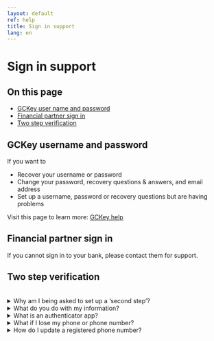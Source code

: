 ```yaml
---
layout: default
ref: help
title: Sign in support
lang: en
---
```


# Sign in support

## On this page

- [GCKey user name and password](#gckey-username-and-password)
- [Financial partner sign in](#financial-partner-sign-in)
- [Two step verification](#two-step-verification)

## GCKey username and password

If you want to

- Recover your username or password
- Change your password, recovery questions & answers, and email address
- Set up a username, password or recovery questions but are having problems

Visit this page to learn more: [GCKey help](https://www.canada.ca/en/government/sign-in-online-account/gckey.html)

## Financial partner sign in

If you cannot sign in to your bank, please contact them for support. 

## Two step verification
<br/>
<details>

<summary>Why am I being asked to set up a ‘second step’?</summary>

Two step verification is an extra layer of security that requires a code in addition to your password to access your account. This code can be sent to your phone or generated by the authenticator app. 

Think of it like a locked door that can only be opened with both a key and a secret code. Someone pretending to be you on the internet should never be able to get both the key and the code.

</details>

<details>
<summary>What do you do with my information?</summary>

Your phone number will be used to:
- Send you codes to help verify it’s you signing in each time
- Notify you of any changes made to your sign in settings.

Your phone number will be stored securely.

For more information, see the full [privacy notice statement](privacy/index.html).

</details>

<details>
<summary>What is an authenticator app?</summary>

An authenticator app is a tool that helps keep your online account safe. Every time you sign in, the app will give you a new code you will need to enter to prove it's you signing in. This is more secure than using your mobile phone number to receive a one-time code.

You can download or use a third-party app of your choice. You only need to download it to one device.

</details>

<details>
<summary>What if I lose my phone or phone number?</summary>

If you set up a phone number as your two-step verification and have added a second, backup phone number, you can:

- Select the ‘Try another method’ link on the screen you would have received your code.
- Select your backup phone number to send another code
- Enter the code sent to your other phone
- Sign in

If you set up a phone number as your two step verification and did not add a second, backup phone number and you have lost access to your phone number, unfortunately there is no way to recover your account. You will have to create a new account.

</details>

<details>
<summary>How do I update a registered phone number?</summary>

<p>If you need to make a change to a phone number you have registered you will have to **add** the new phone number and **delete** the one that is no longer needed:</p>

<ul>
<li>Sign in as you normally would with your username, password and two step verification step</li>
<li>When you arrive on the <strong>You have successfully signed in</strong> screen, select the button **Sign in settings</strong></li> 
<li>When you arrive on the <strong>Sign in settings</strong> screen, select the <strong>Add</strong> a mobile phone number option and follow the steps to add your new or updated phone number</li>
</ul>

<p>To delete the old phone number:</p>

<ul>
<li>From the main <strong>Sign in settings</strong> screen, select the <strong>Edit</strong> option next to the phone number you want to remove</li>
<li>On the <strong>Edit</strong> screen, select the <strong>Delete</strong> option</li> 
<li>For security, you will need to enter the full phone number to confirm the delete</li>
</ul>

</details>
